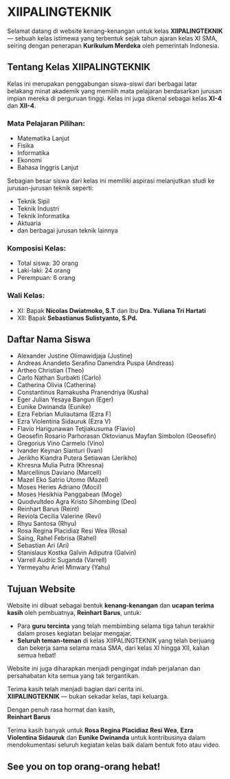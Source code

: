 # XIIPALINGTEKNIK

Selamat datang di website  kenang-kenangan untuk kelas **XIIPALINGTEKNIK** — sebuah kelas istimewa yang terbentuk sejak tahun ajaran kelas XI SMA, seiring dengan penerapan **Kurikulum Merdeka** oleh pemerintah Indonesia.

## Tentang Kelas XIIPALINGTEKNIK

Kelas ini merupakan penggabungan siswa-siswi dari berbagai latar belakang minat akademik yang memilih mata pelajaran berdasarkan jurusan impian mereka di perguruan tinggi. Kelas ini juga dikenal sebagai kelas **XI-4** dan **XII-4**.

### Mata Pelajaran Pilihan:
- Matematika Lanjut
- Fisika
- Informatika
- Ekonomi
- Bahasa Inggris Lanjut

Sebagian besar siswa dari kelas ini memiliki aspirasi melanjutkan studi ke jurusan-jurusan teknik seperti:
- Teknik Sipil
- Teknik Industri
- Teknik Informatika
- Aktuaria
- dan berbagai jurusan teknik lainnya

### Komposisi Kelas:
- Total siswa: 30 orang
- Laki-laki: 24 orang
- Perempuan: 6 orang

### Wali Kelas:
- XI: Bapak **Nicolas Dwiatmoko, S.T** dan Ibu **Dra. Yuliana Tri Hartati**
- XII: Bapak **Sebastianus Sulistyanto, S.Pd.**

## Daftar Nama Siswa

- Alexander Justine Olimawidjaja (Justine)
- Andreas Anandeto Serafino Danendra Puspa (Andreas)
- Artheo Christian (Theo)
- Carlo Nathan Surbakti (Carlo)
- Catherina Olivia (Catherina)
- Constantinus Ramakusha Pranendriya (Kusha)
- Eger Julian Yesaya Bangun (Eger)
- Eunike Dwinanda (Eunike)
- Ezra Febrian Muliautama (Ezra F)
- Ezra Violentina Sidauruk (Ezra V)
- Flavio Harigunawan Tetjiakusuma (Flavio)
- Geosefin Rosario Parhorasan Oktovianus Mayfan Simbolon (Geosefin)
- Gregorius Vino Carmelo (Vino)
- Ivander Keynan Sianturi (Ivan)
- Jerikho Kiandra Putera Setiawan (Jerikho)
- Khresna Mulia Putra (Khresna)
- Marcellinus Daviano (Marcell)
- Mazel Eko Satrio Utomo (Mazel)
- Moses Heries Adriano (Mocil)
- Moses Hesikhia Panggabean (Moge)
- Quodvultdeo Agra Kristo Sihombing (Deo)
- Reinhart Barus (Reint)
- Reviola Cecilia Valerine (Revi)
- Rhyu Santosa (Rhyu)
- Rosa Regina Placidiaz Resi Wea (Rosa)
- Saing, Rahel Febrisa (Rahel)
- Sebastian Ari (Ari)
- Stanislaus Kostka Galvin Adiputra (Galvin)
- Varrell Audric Suganda (Varrell)
- Yermeyahu Ariel Minwary (Yahu)

## Tujuan Website

Website ini dibuat sebagai bentuk **kenang-kenangan** dan **ucapan terima kasih** oleh pembuatnya, **Reinhart Barus**, untuk:

- Para **guru tercinta** yang telah membimbing selama tiga tahun terakhir dalam proses kegiatan belajar mengajar.
- **Seluruh teman-teman** di kelas XIIPALINGTEKNIK yang telah berjuang dan bekerja sama selama masa SMA, dari kelas XI hingga XII, kalian semua hebat!

Website ini juga diharapkan menjadi pengingat indah perjalanan dan persahabatan kita semua yang tak tergantikan.


Terima kasih telah menjadi bagian dari cerita ini.  
**XIIPALINGTEKNIK** — bukan sekadar kelas, tapi keluarga.

Dengan penuh rasa hormat dan kasih,  
**Reinhart Barus**

Terima kasih banyak untuk **Rosa Regina Placidiaz Resi Wea**, **Ezra Violentina Sidauruk** dan **Eunike Dwinanda** untuk kontribusinya dalam mendokumentasi seluruh kegiatan kelas baik dalam bentuk foto atau video.

## See you on top orang-orang hebat!
